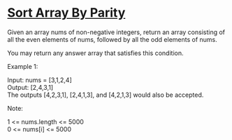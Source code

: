 # [Sort Array By Parity](https://leetcode.com/problems/sort-array-by-parity/)

Given an array nums of non-negative integers, return an array consisting of all the even elements of nums, followed by all the odd elements of nums.  

You may return any answer array that satisfies this condition.  
 
Example 1:  

Input: nums = [3,1,2,4]  
Output: [2,4,3,1]  
The outputs [4,2,3,1], [2,4,1,3], and [4,2,1,3] would also be accepted.  
 
Note:  

1 <= nums.length <= 5000  
0 <= nums[i] <= 5000  